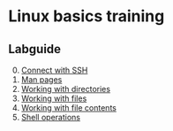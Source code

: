 # Linux basics training
## Labguide
0) [Connect with SSH](doc/Labguide/connect-ssh.md)
1) [Man pages](doc/Labguide/man-pages.md)
2) [Working with directories](doc/Labguide/working-with-dirs.md)
3) [Working with files](doc/Labguide/working-with-files.md)
4) [Working with file contents](doc/Labguide/working-with-file-contents.md)
5) [Shell operations](doc/Labguide/shell-operations.md)